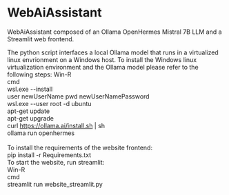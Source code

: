 # WebAiAssistant

WebAiAssistant composed of an Ollama OpenHermes Mistral 7B LLM and a Streamlit web frontend.

The python script interfaces a local Ollama model that runs in a virtualized linux envrionment on a Windows host.
To install the Windows linux virtualization environment and the Ollama model please refer to the following steps:
Win-R <br>
cmd <br>
wsl.exe --install <br>
user newUserName pwd newUserNamePassword <br>
wsl.exe --user root -d ubuntu <br>
apt-get update <br>
apt-get upgrade <br>
curl https://ollama.ai/install.sh | sh <br>
ollama run openhermes <br>
 <br>
To install the requirements of the website frontend: <br>
pip install -r Requirements.txt <br>
To start the website, run streamlit: <br>
Win-R <br>
cmd <br>
streamlit run website_streamlit.py <br>
